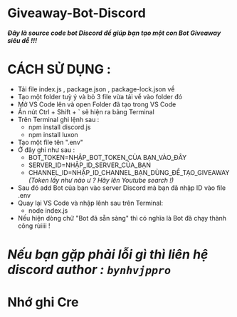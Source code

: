 # **Giveaway-Bot-Discord**
***Đây là source code bot Discord để giúp bạn tạo một con Bot Giveaway siêu dễ !!!***
# CÁCH SỬ DỤNG :
- Tải file index.js , package.json , package-lock.json về
- Tạo một folder tuỳ ý và bỏ 3 file vừa tải về vào folder đó
- Mở VS Code lên và open Folder đã tạo trong VS Code
- Ấn nút Ctrl + Shift + ` sẽ hiện ra bảng Terminal
- Trên Terminal ghi lệnh sau :
  + npm install discord.js
  + npm install luxon
- Tạo một file tên ".env"
- Ở đây ghi như sau :
  + BOT_TOKEN=NHẬP_BOT_TOKEN_CỦA BẠN_VÀO_ĐÂY
  + SERVER_ID=NHẬP_ID_SERVER_CỦA_BẠN
  + CHANNEL_ID=NHẬP_ID_CHANNEL_BẠN_DÙNG_ĐỂ_TẠO_GIVEAWAY
*(Token lấy như nào ư ? Hãy lên Youtube search !)*
- Sau đó add Bot của bạn vào server Discord mà bạn đã nhập ID vào file .env
- Quay lại VS Code và nhập lênh sau trên Terminal:
  + node index.js
- Nếu hiện dòng chữ "Bot đã sẵn sàng" thì có nghĩa là Bot đã chạy thành công rùiiii !
# *Nếu bạn gặp phải lỗi gì thì liên hệ discord author : `bynhvjppro`*
# **Nhớ ghi Cre**

